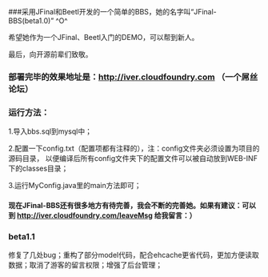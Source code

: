 ###采用JFinal和Beetl开发的一个简单的BBS，她的名字叫“JFinal-BBS(beta1.0)” ^O^

希望她作为一个JFinal、Beetl入门的DEMO，可以帮到新人。

最后，向开源前辈们致敬。

### 部署完毕的效果地址是：http://iver.cloudfoundry.com （一个屌丝论坛）

### 运行方法：
1.导入bbs.sql到mysql中；

2.配置一下config.txt（配置项都有注释的），注：config文件夹必须设置为项目的源码目录，
以便编译后所有config文件夹下的配置文件可以被自动放到WEB-INF下的classes目录；

3.运行MyConfig.java里的main方法即可；

#### 现在JFinal-BBS还有很多地方有待完善，我会不断的完善她。如果有建议：可以到 http://iver.cloudfoundry.com/leaveMsg 给我留言：）

### beta1.1
修复了几处bug；重构了部分model代码，配合ehcache更省代码，更加方便读取数据；取消了游客的留言权限；增强了后台管理；